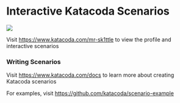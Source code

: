# Interactive Katacoda Scenarios

[![](http://shields.katacoda.com/katacoda/mr-sk1ttle/count.svg)](https://www.katacoda.com/mr-sk1ttle "Get your profile on Katacoda.com")

Visit https://www.katacoda.com/mr-sk1ttle to view the profile and interactive scenarios

### Writing Scenarios
Visit https://www.katacoda.com/docs to learn more about creating Katacoda scenarios

For examples, visit https://github.com/katacoda/scenario-example
